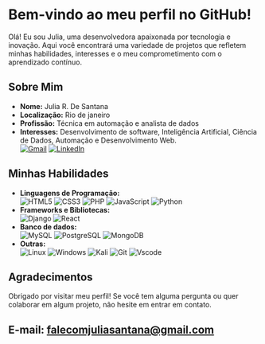 # Bem-vindo ao meu perfil no GitHub!

Olá! Eu sou Julia, uma desenvolvedora apaixonada por tecnologia e inovação. Aqui você encontrará uma variedade de projetos que refletem minhas habilidades, interesses e o meu comprometimento com o aprendizado contínuo.

## Sobre Mim

- **Nome:** Julia R. De Santana
- **Localização:** Rio de janeiro
- **Profissão:** Técnica em automação e analista de dados
- **Interesses:** Desenvolvimento de software, Inteligência Artificial, Ciência de Dados, Automação e Desenvolvimento Web.\
  [![Gmail](https://img.shields.io/badge/Gmail-333333?style=for-the-badge&logo=gmail&logoColor=red)](mailto:falecomjuliasantana@gmail.com) [![LinkedIn](https://img.shields.io/badge/LinkedIn-0077B5?style=for-the-badge&logo=linkedin&logoColor=white)](https://www.linkedin.com/in/julia-santana-040a12180/)

## Minhas Habilidades

- **Linguagens de Programação:** \
  ![HTML5](https://img.shields.io/badge/HTML5-E34F26?style=for-the-badge&logo=html5&logoColor=white) ![CSS3](https://img.shields.io/badge/CSS3-1572B6?style=for-the-badge&logo=css3&logoColor=white) ![PHP](https://img.shields.io/badge/PHP-777BB4?style=for-the-badge&logo=php&logoColor=white) ![JavaScript](https://img.shields.io/badge/JavaScript-F7DF1E?style=for-the-badge&logo=javascript&logoColor=black) ![Python](https://img.shields.io/badge/python-3670A0?style=for-the-badge&logo=python&logoColor=ffdd54)
- **Frameworks e Bibliotecas:** \
  ![Django](https://img.shields.io/badge/django-%23092E20.svg?style=for-the-badge&logo=django&logoColor=white) ![React](https://img.shields.io/badge/React-20232A?style=for-the-badge&logo=react&logoColor=61DAFB)
- **Banco de dados:** \
  ![MySQL](https://img.shields.io/badge/MySQL-00000F?style=for-the-badge&logo=mysql&logoColor=white) ![PostgreSQL](https://img.shields.io/badge/PostgreSQL-000?style=for-the-badge&logo=postgresql) ![MongoDB](https://img.shields.io/badge/MongoDB-%234ea94b.svg?style=for-the-badge&logo=mongodb&logoColor=white)
- **Outras:** \
  ![Linux](https://img.shields.io/badge/Linux-000?style=for-the-badge&logo=linux&logoColor=FCC624) ![Windows](https://img.shields.io/badge/Windows-000?style=for-the-badge&logo=windows&logoColor=2CA5E0) ![Kali](https://img.shields.io/badge/Kali-268BEE?style=for-the-badge&logo=kalilinux&logoColor=white) ![Git](https://img.shields.io/badge/GIT-E44C30?style=for-the-badge&logo=git&logoColor=white) ![Vscode](https://img.shields.io/badge/Vscode-007ACC?style=for-the-badge&logo=visual-studio-code&logoColor=white)


## Agradecimentos

Obrigado por visitar meu perfil! Se você tem alguma pergunta ou quer colaborar em algum projeto, não hesite em entrar em contato.

E-mail: falecomjuliasantana@gmail.com
---
